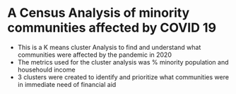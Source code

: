 # A Census Analysis of minority communities affected by COVID 19

- This is a K means cluster Analysis to find and understand what communities were affected by the pandemic in 2020
- The metrics used for the cluster analysis was % minority population and househould income
- 3 clusters  were created to identify and prioritize what communities were in immediate need of financial aid
